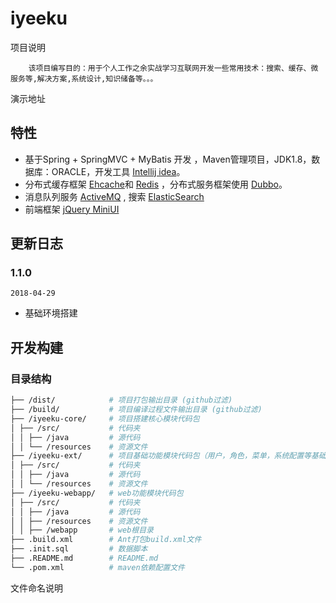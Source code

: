 # iyeeku

项目说明
    
        该项目编写目的：用于个人工作之余实战学习互联网开发一些常用技术：搜索、缓存、微服务等,解决方案,系统设计,知识储备等。。。

演示地址 

## 特性

-   基于Spring + SpringMVC + MyBatis 开发 ，Maven管理项目，JDK1.8，数据库：ORACLE，开发工具 [Intellij idea](https://www.jetbrains.com/idea/)。
-   分布式缓存框架 [Ehcache](http://www.ehcache.org/)和 [Redis](https://redis.io/) ，分布式服务框架使用 [Dubbo](http://dubbo.apache.org/)。
-   消息队列服务 [ActiveMQ](http://activemq.apache.org/) , 搜索 [ElasticSearch](http://www.elastic.co/products/elasticsearch)
-   前端框架 [jQuery MiniUI](http://www.miniui.com/demo/#src=datagrid/celledit.html)

## 更新日志

### 1.1.0

`2018-04-29`

-   基础环境搭建

## 开发构建

### 目录结构

```bash
├── /dist/            # 项目打包输出目录 (github过滤)
├── /build/           # 项目编译过程文件输出目录 (github过滤)
├── /iyeeku-core/     # 项目搭建核心模块代码包
│ ├── /src/           # 代码夹
│ │ ├── /java         # 源代码
│ │ └── /resources    # 资源文件
├── /iyeeku-ext/      # 项目基础功能模块代码包（用户，角色，菜单，系统配置等基础功能）
│ ├── /src/           # 代码夹
│ │ ├── /java         # 源代码
│ │ └── /resources    # 资源文件
├── /iyeeku-webapp/   # web功能模块代码包
│ ├── /src/           # 代码夹
│ │ ├── /java         # 源代码
│ │ ├── /resources    # 资源文件
│ │ ├── /webapp       # web根目录
├── .build.xml        # Ant打包build.xml文件
├── .init.sql         # 数据脚本
├── .README.md        # README.md
└── .pom.xml          # maven依赖配置文件
```

文件命名说明

